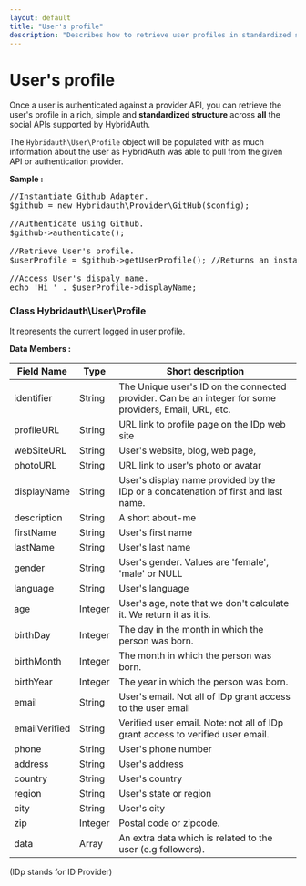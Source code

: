 ```yaml
---
layout: default
title: "User's profile"
description: "Describes how to retrieve user profiles in standardized structure across all the social networks."
---
```


User's profile
==============

Once a user is authenticated against a provider API, you can retrieve the user's profile in a rich, 
simple and **standardized structure** across **all** the social APIs supported by HybridAuth.

The `Hybridauth\User\Profile` object will be populated with as much information about the user as 
HybridAuth was able to pull from the given API or authentication provider.

**Sample :**

<pre>
//Instantiate Github Adapter.
$github = new Hybridauth\Provider\GitHub($config);

//Authenticate using Github.
$github->authenticate();

//Retrieve User's profile.
$userProfile = $github->getUserProfile(); //Returns an instance of class Hybridauth\User\Profile.

//Access User's dispaly name.
echo 'Hi ' . $userProfile->displayName;
</pre>

### Class Hybridauth\User\Profile

It represents the current logged in user profile.

**Data Members :**

Field Name    | Type     | Short description
------------- | ---------| -------------------------------------------------------
identifier    | String   | The Unique user's ID on the connected provider. Can be an integer for some providers, Email, URL, etc.
profileURL    | String   | URL link to profile page on the IDp web site
webSiteURL    | String   | User's website, blog, web page,
photoURL      | String   | URL link to user's photo or avatar
displayName   | String   | User's display name provided by the IDp or a concatenation of first and last name.
description   | String   | A short about-me
firstName     | String   | User's first name
lastName      | String   | User's last name
gender        | String   | User's gender. Values are 'female', 'male' or NULL
language      | String   | User's language
age           | Integer  | User's age, note that we don't calculate it. We return it as it is.
birthDay      | Integer  | The day in the month in which the person was born.
birthMonth    | Integer  | The month in which the person was born.
birthYear     | Integer  | The year in which the person was born.
email         | String   | User's email. Not all of IDp grant access to the user email
emailVerified | String   | Verified user email. Note: not all of IDp grant access to verified user email.
phone         | String   | User's phone number
address       | String   | User's address
country       | String   | User's country
region        | String   | User's state or region 
city          | String   | User's city
zip           | Integer  | Postal code or zipcode.
data          | Array    | An extra data which is related to the user (e.g followers).

(IDp stands for ID Provider)
